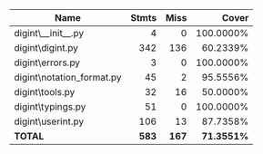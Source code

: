 | Name                       |    Stmts |     Miss |        Cover |
|--------------------------- | -------: | -------: | -----------: |
| digint\\_\_init\_\_.py     |        4 |        0 |    100.0000% |
| digint\digint.py           |      342 |      136 |     60.2339% |
| digint\errors.py           |        3 |        0 |    100.0000% |
| digint\notation\_format.py |       45 |        2 |     95.5556% |
| digint\tools.py            |       32 |       16 |     50.0000% |
| digint\typings.py          |       51 |        0 |    100.0000% |
| digint\userint.py          |      106 |       13 |     87.7358% |
|                  **TOTAL** |  **583** |  **167** | **71.3551%** |
